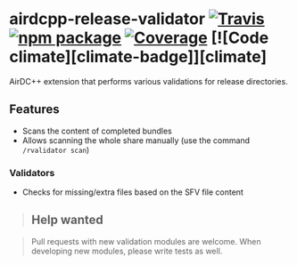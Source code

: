 # airdcpp-release-validator [![Travis][build-badge]][build] [![npm package][npm-badge]][npm] [![Coverage][coverage-badge]][coverage] [![Code climate][climate-badge]][climate]

AirDC++ extension that performs various validations for release directories.

## Features

- Scans the content of completed bundles
- Allows scanning the whole share manually (use the command `/rvalidator scan`)

### Validators

- Checks for missing/extra files based on the SFV file content

>## Help wanted

>Pull requests with new validation modules are welcome. When developing new modules, please write tests as well.


[build-badge]: https://img.shields.io/travis/maksis/airdcpp-release-validator/master.svg?style=flat-square
[build]: https://travis-ci.org/maksis/airdcpp-release-validator

[npm-badge]: https://img.shields.io/npm/v/airdcpp-release-validator.svg?style=flat-square
[npm]: https://www.npmjs.org/package/airdcpp-release-validator

[coverage-badge]: https://codecov.io/gh/maksis/airdcpp-release-validator/branch/master/graph/badge.svg
[coverage]: https://codecov.io/gh/maksis/airdcpp-release-validator
